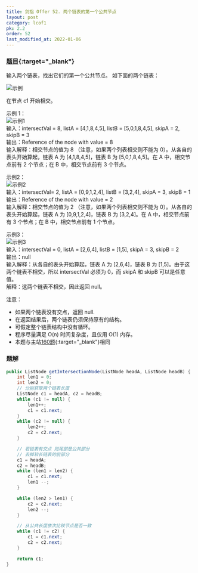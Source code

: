 ```yaml
---
title: 剑指 Offer 52. 两个链表的第一个公共节点
layout: post
category: lcof1
pk: 2.2
order: 52
last_modified_at: 2022-01-06
---
```


### [题目](https://leetcode.cn/problems/liang-ge-lian-biao-de-di-yi-ge-gong-gong-jie-dian-lcof/){:target="_blank"}

输入两个链表，找出它们的第一个公共节点。
如下面的两个链表：

![示例]({{site.cdn}}/assets/2/52/160_statement.png)

在节点 c1 开始相交。

示例 1：  
![示例1]({{site.cdn}}/assets/2/52/160_example_1.png)  
输入：intersectVal = 8, listA = [4,1,8,4,5], listB = [5,0,1,8,4,5], skipA = 2, skipB = 3  
输出：Reference of the node with value = 8  
输入解释：相交节点的值为 8 （注意，如果两个列表相交则不能为 0）。从各自的表头开始算起，链表 A 为 [4,1,8,4,5]，链表 B 为 [5,0,1,8,4,5]。在 A 中，相交节点前有 2 个节点；在 B 中，相交节点前有 3 个节点。


示例2：  
![示例2]({{site.cdn}}/assets/2/52/160_example_2.png)  
输入：intersectVal= 2, listA = [0,9,1,2,4], listB = [3,2,4], skipA = 3, skipB = 1  
输出：Reference of the node with value = 2  
输入解释：相交节点的值为 2 （注意，如果两个列表相交则不能为 0）。从各自的表头开始算起，链表 A 为 [0,9,1,2,4]，链表 B 为 [3,2,4]。在 A 中，相交节点前有 3 个节点；在 B 中，相交节点前有 1 个节点。


示例3：  
![示例3]({{site.cdn}}/assets/2/52/160_example_3.png)  
输入：intersectVal = 0, listA = [2,6,4], listB = [1,5], skipA = 3, skipB = 2  
输出：null  
输入解释：从各自的表头开始算起，链表 A 为 [2,6,4]，链表 B 为 [1,5]。由于这两个链表不相交，所以 intersectVal 必须为 0，而 skipA 和 skipB 可以是任意值。  
解释：这两个链表不相交，因此返回 null。


注意：
- 如果两个链表没有交点，返回 null.
- 在返回结果后，两个链表仍须保持原有的结构。
- 可假定整个链表结构中没有循环。
- 程序尽量满足 O(n) 时间复杂度，且仅用 O(1) 内存。
- 本题与主站[160题](https://leetcode.cn/problems/intersection-of-two-linked-lists/){:target="_blank"}相同

### 题解

```java
public ListNode getIntersectionNode(ListNode headA, ListNode headB) {
    int len1 = 0;
    int len2 = 0;
    // 分别获取两个链表长度
    ListNode c1 = headA, c2 = headB;
    while (c1 != null) {
        len1++;
        c1 = c1.next;
    }
    while (c2 != null) {
        len2++;
        c2 = c2.next;
    }

    // 若链表有交点 则尾部是公共部分
    // 去掉较长链表的前部分
    c1 = headA;
    c2 = headB;
    while (len1 > len2) {
        c1 = c1.next;
        len1 --;
    }

    while (len2 > len1) {
        c2 = c2.next;
        len2 --;
    }

    // 从公共长度依次比较节点是否一致
    while (c1 != c2) {
        c1 = c1.next;
        c2 = c2.next;
    }

    return c1;
}
```